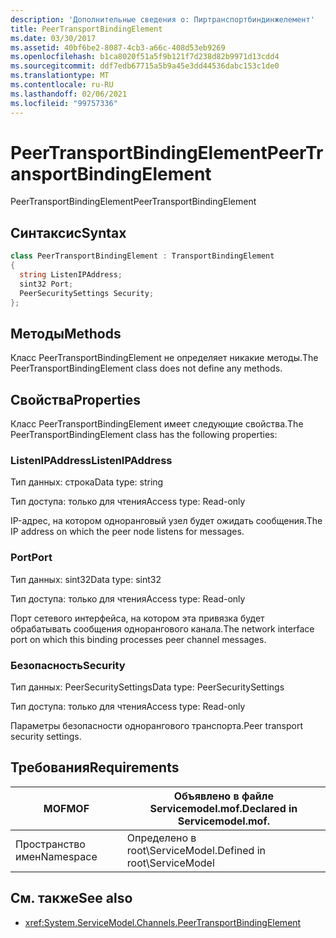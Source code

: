 ```yaml
---
description: 'Дополнительные сведения о: Пиртранспортбиндинжелемент'
title: PeerTransportBindingElement
ms.date: 03/30/2017
ms.assetid: 40bf6be2-8087-4cb3-a66c-408d53eb9269
ms.openlocfilehash: b1ca8020f51a5f9b121f7d238d82b9971d13cdd4
ms.sourcegitcommit: ddf7edb67715a5b9a45e3dd44536dabc153c1de0
ms.translationtype: MT
ms.contentlocale: ru-RU
ms.lasthandoff: 02/06/2021
ms.locfileid: "99757336"
---
```

# <a name="peertransportbindingelement"></a><span data-ttu-id="ceb22-103">PeerTransportBindingElement</span><span class="sxs-lookup"><span data-stu-id="ceb22-103">PeerTransportBindingElement</span></span>

<span data-ttu-id="ceb22-104">PeerTransportBindingElement</span><span class="sxs-lookup"><span data-stu-id="ceb22-104">PeerTransportBindingElement</span></span>  
  
## <a name="syntax"></a><span data-ttu-id="ceb22-105">Синтаксис</span><span class="sxs-lookup"><span data-stu-id="ceb22-105">Syntax</span></span>  
  
```csharp
class PeerTransportBindingElement : TransportBindingElement  
{  
  string ListenIPAddress;  
  sint32 Port;  
  PeerSecuritySettings Security;  
};  
```  
  
## <a name="methods"></a><span data-ttu-id="ceb22-106">Методы</span><span class="sxs-lookup"><span data-stu-id="ceb22-106">Methods</span></span>  

 <span data-ttu-id="ceb22-107">Класс PeerTransportBindingElement не определяет никакие методы.</span><span class="sxs-lookup"><span data-stu-id="ceb22-107">The PeerTransportBindingElement class does not define any methods.</span></span>  
  
## <a name="properties"></a><span data-ttu-id="ceb22-108">Свойства</span><span class="sxs-lookup"><span data-stu-id="ceb22-108">Properties</span></span>  

 <span data-ttu-id="ceb22-109">Класс PeerTransportBindingElement имеет следующие свойства.</span><span class="sxs-lookup"><span data-stu-id="ceb22-109">The PeerTransportBindingElement class has the following properties:</span></span>  
  
### <a name="listenipaddress"></a><span data-ttu-id="ceb22-110">ListenIPAddress</span><span class="sxs-lookup"><span data-stu-id="ceb22-110">ListenIPAddress</span></span>  

 <span data-ttu-id="ceb22-111">Тип данных: строка</span><span class="sxs-lookup"><span data-stu-id="ceb22-111">Data type: string</span></span>  
  
 <span data-ttu-id="ceb22-112">Тип доступа: только для чтения</span><span class="sxs-lookup"><span data-stu-id="ceb22-112">Access type: Read-only</span></span>  
  
 <span data-ttu-id="ceb22-113">IP-адрес, на котором одноранговый узел будет ожидать сообщения.</span><span class="sxs-lookup"><span data-stu-id="ceb22-113">The IP address on which the peer node listens for messages.</span></span>  
  
### <a name="port"></a><span data-ttu-id="ceb22-114">Port</span><span class="sxs-lookup"><span data-stu-id="ceb22-114">Port</span></span>  

 <span data-ttu-id="ceb22-115">Тип данных: sint32</span><span class="sxs-lookup"><span data-stu-id="ceb22-115">Data type: sint32</span></span>  
  
 <span data-ttu-id="ceb22-116">Тип доступа: только для чтения</span><span class="sxs-lookup"><span data-stu-id="ceb22-116">Access type: Read-only</span></span>  
  
 <span data-ttu-id="ceb22-117">Порт сетевого интерфейса, на котором эта привязка будет обрабатывать сообщения однорангового канала.</span><span class="sxs-lookup"><span data-stu-id="ceb22-117">The network interface port on which this binding processes peer channel messages.</span></span>  
  
### <a name="security"></a><span data-ttu-id="ceb22-118">Безопасность</span><span class="sxs-lookup"><span data-stu-id="ceb22-118">Security</span></span>  

 <span data-ttu-id="ceb22-119">Тип данных: PeerSecuritySettings</span><span class="sxs-lookup"><span data-stu-id="ceb22-119">Data type: PeerSecuritySettings</span></span>  
  
 <span data-ttu-id="ceb22-120">Тип доступа: только для чтения</span><span class="sxs-lookup"><span data-stu-id="ceb22-120">Access type: Read-only</span></span>  
  
 <span data-ttu-id="ceb22-121">Параметры безопасности однорангового транспорта.</span><span class="sxs-lookup"><span data-stu-id="ceb22-121">Peer transport security settings.</span></span>  
  
## <a name="requirements"></a><span data-ttu-id="ceb22-122">Требования</span><span class="sxs-lookup"><span data-stu-id="ceb22-122">Requirements</span></span>  
  
|<span data-ttu-id="ceb22-123">MOF</span><span class="sxs-lookup"><span data-stu-id="ceb22-123">MOF</span></span>|<span data-ttu-id="ceb22-124">Объявлено в файле Servicemodel.mof.</span><span class="sxs-lookup"><span data-stu-id="ceb22-124">Declared in Servicemodel.mof.</span></span>|  
|---------|-----------------------------------|  
|<span data-ttu-id="ceb22-125">Пространство имен</span><span class="sxs-lookup"><span data-stu-id="ceb22-125">Namespace</span></span>|<span data-ttu-id="ceb22-126">Определено в root\ServiceModel.</span><span class="sxs-lookup"><span data-stu-id="ceb22-126">Defined in root\ServiceModel</span></span>|  
  
## <a name="see-also"></a><span data-ttu-id="ceb22-127">См. также</span><span class="sxs-lookup"><span data-stu-id="ceb22-127">See also</span></span>

- <xref:System.ServiceModel.Channels.PeerTransportBindingElement>
